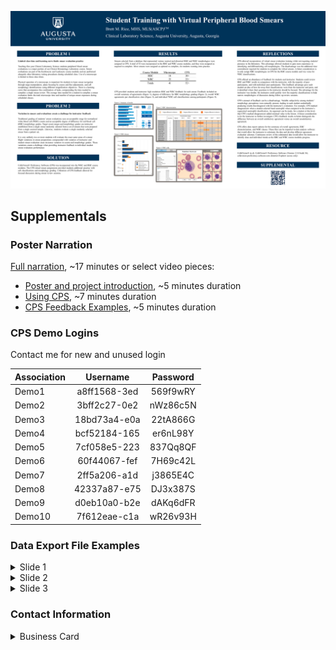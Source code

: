 <a href="2021_CLEC_Poster.pdf">![2021 CLEC Poster](2021_CLEC_Poster.png)</a>

## Supplementals

### Poster Narration

[Full narration](https://youtu.be/w-L-oWvn_UY), ~17 minutes  or select video pieces:
* [Poster and project introduction](https://youtu.be/w-L-oWvn_UY), ~5 minutes duration
* [Using CPS](https://youtu.be/w-L-oWvn_UY?t=302),  ~7 minutes duration
* [CPS Feedback Examples](https://youtu.be/w-L-oWvn_UY?t=725),  ~5 minutes duration
  
### CPS Demo Logins 

Contact me for new and unused login
  
Association | Username | Password
----------- | :-----------: | :-----------:
Demo1 | a8ff1568-3ed | 569f9wRY
Demo2 | 3bff2c27-0e2 | nWz86c5N
Demo3 | 18bd73a4-e0a | 22tA866G
Demo4 | bcf52184-165 | er6nL98Y
Demo5 | 7cf058e5-223 | 837Qq8QF
Demo6 | 60f44067-fef | 7H69c42L
Demo7 | 2ff5a206-a1d | j3865E4C
Demo8 | 42337a87-e75 | DJ3x387S
Demo9 | d0eb10a0-b2e | dAKq6dFR
Demo10 | 7f612eae-c1a | wR26v93H

### Data Export File Examples

<details>
<summary>Slide 1</summary>
  
  * [Summary of results](<Exports/S1 Exports/Summary_of_resutls.csv>)
  * [WBC classes](<Exports/S1 Exports/WBC_classes.csv>)
  * [RBC characterization](<Exports/S1 Exports/RBC_characterization.csv>)
  </details>
  
<details>
<summary>Slide 2</summary>
  
  * [Summary of results](<Exports/S2 Exports/Summary_of_resutls.csv>)
  * [WBC classes](<Exports/S2 Exports/WBC_classes.csv>)
  * [RBC characterization](<Exports/S2 Exports/RBC_characterization.csv>)
  </details>
  
<details>
<summary>Slide 3</summary>
  
  * [Summary of results](<Exports/S3 Exports/Summary_of_resutls.csv>)
  * [WBC classes](<Exports/S3 Exports/WBC_classes.csv>)
  * [RBC characterization](<Exports/S3 Exports/RBC_characterization.csv>)
</details>
 
### Contact Information

<details>
<summary>Business Card</summary>
  
<p align="center">
<a href="mailto:brrice@augusta.edu"><img src="https://brettmrice.com/2021-CLEC/Business_Card.png" width=500></a>
</p>
</details>

